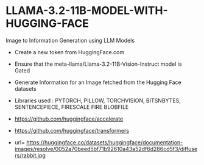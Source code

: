 # LLAMA-3.2-11B-MODEL-WITH-HUGGING-FACE
Image to Information Generation using LLM Models

- Create a new token from HuggingFace.com

- Ensure that the meta-llama/Llama-3.2-11B-Vision-Instruct model is Gated

- Generate Information for an Image fetched from the Hugging Face datasets

- Libraries used : PYTORCH, PILLOW, TORCHVISION, BITSNBYTES, SENTENCEPIECE, FIRESCALE FIRE BLOBFILE

- https://github.com/huggingface/accelerate

- https://github.com/huggingface/transformers

- url= https://huggingface.co/datasets/huggingface/documentation-images/resolve/0052a70beed5bf71b92610a43a52df6d286cd5f3/diffusers/rabbit.jpg
  
